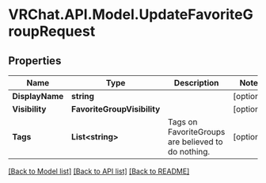 # VRChat.API.Model.UpdateFavoriteGroupRequest

## Properties

Name | Type | Description | Notes
------------ | ------------- | ------------- | -------------
**DisplayName** | **string** |  | [optional] 
**Visibility** | **FavoriteGroupVisibility** |  | [optional] 
**Tags** | **List&lt;string&gt;** | Tags on FavoriteGroups are believed to do nothing. | [optional] 

[[Back to Model list]](../README.md#documentation-for-models) [[Back to API list]](../README.md#documentation-for-api-endpoints) [[Back to README]](../README.md)

